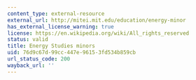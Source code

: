 ```yaml
---
content_type: external-resource
external_url: http://mitei.mit.edu/education/energy-minor
has_external_license_warning: true
license: https://en.wikipedia.org/wiki/All_rights_reserved
status: valid
title: Energy Studies minors
uid: 76d9c67d-99cc-447e-9615-3fd534b859cb
url_status_code: 200
wayback_url: ''
---
```


